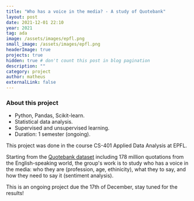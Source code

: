 ```yaml
---
title: "Who has a voice in the media? - A study of Quotebank"
layout: post
date: 2021-12-01 22:10
year: 2021
tag: ada
image: /assets/images/epfl.png
small_image: /assets/images/epfl.png
headerImage: true
projects: true
hidden: true # don't count this post in blog pagination
description: ""
category: project
author: matheus
externalLink: false
---
```


### About this project
* Python, Pandas, Scikit-learn.
* Statistical data analysis.
* Supervised and unsupervised learning.
* Duration: 1 semester (ongoing).

This project was done in the course CS-401 Applied Data Analysis at EPFL.

Starting from the [Quotebank dataset](https://dlab.epfl.ch/people/west/pub/Vaucher-Spitz-Catasta-West_WSDM-21.pdf) including 178 million quotations from the English-speaking world, the group's work is to study who has a voice in the media: who they are (profession, age, ethinicity), what they to say, and how they need to say it (sentiment analysis).

This is an ongoing project due the 17th of December, stay tuned for the results!
